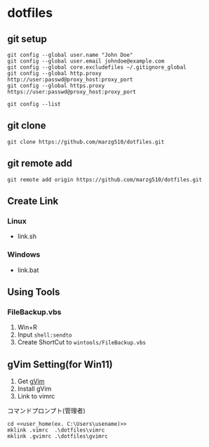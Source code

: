 # dotfiles

## git setup

```shell
git config --global user.name "John Doe"
git config --global user.email johndoe@example.com
git config --global core.excludefiles ~/.gitignore_global
git config --global http.proxy http://user:passwd@proxy_host:proxy_port
git config --global https.proxy https://user:passwd@proxy_host:proxy_port

git config --list
```

## git clone

```shell
git clone https://github.com/marzg510/dotfiles.git
```

## git remote add

```shell
git remote add origin https://github.com/marzg510/dotfiles.git
```

## Create Link

### Linux

- link.sh

### Windows

- link.bat

## Using Tools

### FileBackup.vbs

1. Win+R
2. Input `shell:sendto`
3. Create ShortCut to `wintools/FileBackup.vbs`

## gVim Setting(for Win11)

1. Get [gVim](https://www.vim.org/download.php)
2. Install gVim
3. Link to vimrc

コマンドプロンプト(管理者)

```dos
cd <<user_home(ex. C:\Users\usename)>>
mklink .vimrc  .\dotfiles\vimrc
mklink .gvimrc .\dotfiles\gvimrc
```
